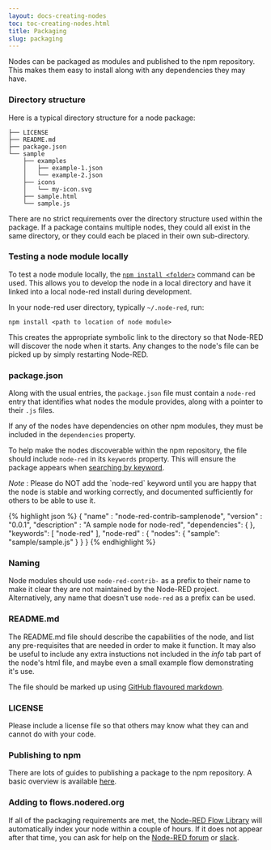```yaml
---
layout: docs-creating-nodes
toc: toc-creating-nodes.html
title: Packaging
slug: packaging
---
```


Nodes can be packaged as modules and published to the npm repository. This makes
them easy to install along with any dependencies they may have.

### Directory structure

Here is a typical directory structure for a node package:

```
├── LICENSE
├── README.md
├── package.json
└── sample
    ├── examples
    │   ├── example-1.json
    │   └── example-2.json
    ├── icons
    │   └── my-icon.svg
    ├── sample.html
    └── sample.js
```

There are no strict requirements over the directory structure used within the
package. If a package contains multiple nodes, they could all exist in the same
directory, or they could each be placed in their own sub-directory.

### Testing a node module locally

To test a node module locally, the [`npm install <folder>`](https://docs.npmjs.com/cli/install) command can be used. This allows you
to develop the node in a local directory and have it linked into a local node-red install during development.

In your node-red user directory, typically `~/.node-red`, run:

    npm install <path to location of node module>

This creates the appropriate symbolic link to the directory so that Node-RED
will discover the node when it starts. Any changes to the node's file can be picked
up by simply restarting Node-RED.

### package.json

Along with the usual entries, the `package.json` file must contain a `node-red`
entry that identifies what nodes the module provides, along with a pointer to
their `.js` files.

If any of the nodes have dependencies on other npm modules, they must be included
in the `dependencies` property.

To help make the nodes discoverable within the npm repository, the file should
include `node-red` in its `keywords` property. This will ensure the package
appears when [searching by keyword](https://www.npmjs.org/browse/keyword/node-red).

<div class="doc-callout"><em>Note</em> : Please do NOT add the `node-red` keyword until
you are happy that the node is stable and working correctly, and documented sufficiently
for others to be able to use it.</div>

{% highlight json %}
{
    "name"         : "node-red-contrib-samplenode",
    "version"      : "0.0.1",
    "description"  : "A sample node for node-red",
    "dependencies": {
    },
    "keywords": [ "node-red" ],
    "node-red"     : {
        "nodes": {
            "sample": "sample/sample.js"
        }
    }
}
{% endhighlight %}

### Naming

Node modules should use `node-red-contrib-` as a prefix to their name to make it
clear they are not maintained by the Node-RED project. Alternatively, any name
that doesn't use `node-red` as a prefix can be used.

### README.md

The README.md file should describe the capabilities of the node, and list any
pre-requisites that are needed in order to make it function. It may also be
useful to include any extra instuctions not included in the *info* tab part
of the node's html file, and maybe even a small example flow demonstrating it's
use.

The file should be marked up using
[GitHub flavoured markdown](https://help.github.com/articles/markdown-basics/).

### LICENSE

Please include a license file so that others may know what they can and cannot
do with your code.

### Publishing to npm

There are lots of guides to publishing a package to the npm repository.
A basic overview is available [here](https://docs.npmjs.com/misc/developers).

### Adding to flows.nodered.org

If all of the packaging requirements are met, the [Node-RED Flow Library](https://flows.nodered.org)
will automatically index your node within a couple of hours. If it does not appear
after that time, you can ask for help on the [Node-RED forum](https://discourse.nodered.org)
or [slack](https://nodered.org/slack).

